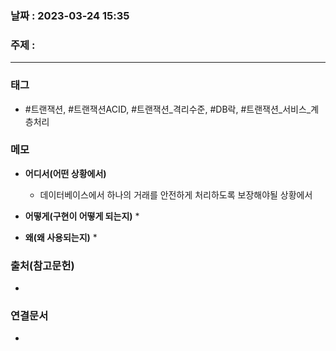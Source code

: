 ### 날짜 : 2023-03-24 15:35
### 주제 :
---
### 태그
* #트랜잭션, #트랜잭션ACID, #트랜잭션_격리수준, #DB락, #트랜잭션_서비스_계층처리

### 메모
* **어디서(어떤 상황에서)**
	* 데이터베이스에서 하나의 거래를 안전하게 처리하도록 보장해야될 상황에서
	
* **어떻게(구현이 어떻게 되는지)**
	* 

* **왜(왜 사용되는지)**
	* 

### 출처(참고문헌)
-  

### 연결문서
- 